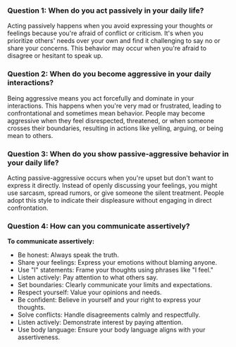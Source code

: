 ### Question 1: When do you act passively in your daily life?

Acting passively happens when you avoid expressing your thoughts or feelings because you're afraid of conflict or criticism. It's when you prioritize others' needs over your own and find it challenging to say no or share your concerns. This behavior may occur when you're afraid to disagree or hesitant to speak up.

### Question 2: When do you become aggressive in your daily interactions?

Being aggressive means you act forcefully and dominate in your interactions. This happens when you're very mad or frustrated, leading to confrontational and sometimes mean behavior. People may become aggressive when they feel disrespected, threatened, or when someone crosses their boundaries, resulting in actions like yelling, arguing, or being mean to others.

### Question 3: When do you show passive-aggressive behavior in your daily life?

Acting passive-aggressive occurs when you're upset but don't want to express it directly. Instead of openly discussing your feelings, you might use sarcasm, spread rumors, or give someone the silent treatment. People adopt this style to indicate their displeasure without engaging in direct confrontation.

### Question 4: How can you communicate assertively?

**To communicate assertively:**

- Be honest: Always speak the truth.
- Share your feelings: Express your emotions without blaming anyone.
- Use "I" statements: Frame your thoughts using phrases like "I feel."
- Listen actively: Pay attention to what others say.
- Set boundaries: Clearly communicate your limits and expectations.
- Respect yourself: Value your opinions and needs.
- Be confident: Believe in yourself and your right to express your thoughts.
- Solve conflicts: Handle disagreements calmly and respectfully.
- Listen actively: Demonstrate interest by paying attention.
- Use body language: Ensure your body language aligns with your assertiveness.



